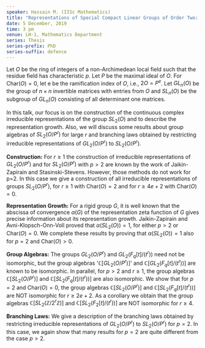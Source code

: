 ```yaml
---
speaker: Hassain M. (IISc Mathematics)
title: "Representations of Special Compact Linear Groups of Order Two: Construction, Representation Growth, Group Algebras, and Branching Laws"
date: 5 December, 2019
time: 3 pm
venue: LH-1, Mathematics Department
series: Thesis
series-prefix: PhD
series-suffix: defence
---
```


Let $O$ be the ring of integers of a non-Archimedean local field such
that the residue field has characteristic $p$. Let $P$ be the maximal
ideal of $O$. For Char$(O)=0$, let e be the ramification index of $O$,
i.e., $2O = P^e$. Let $GL_n(O)$ be the group of $n \times n$ invertible
matrices with entries from $O$ and $SL_n(O)$ be the subgroup of $GL_n(O)$
consisting of all determinant one matrices.

In this talk, our focus is on the construction of the continuous
complex irreducible representations of the group $SL_2(O)$ and to
describe the representation growth. Also, we will discuss some results
about group algebras of $SL_2(O/P^r)$ for large $r$ and branching laws
obtained by restricting irreducible representations of $GL_2(O/P^r)$
to $SL_2(O/P^r)$.

**Construction:** For $r\geq 1$ the construction of irreducible representations
of $GL_2(O/P^r)$ and for $SL_2(O/P^r)$ with $p>2$ are known by the work of
Jaikin-Zapirain and Stasinski-Stevens. However, those methods do not work
for p=2. In this case we give a construction of all  irreducible
representations of  groups $SL_2(O/P^r)$, for $r \geq 1$ with Char$(O)=2$
and  for $r \geq 4e+2$ with Char$(O)=0$.

**Representation Growth:** For a rigid group $G$, it is well known that
the abscissa of convergence $\alpha(G)$ of the representation zeta function
of $G$ gives precise information about its representation growth.
Jaikin-Zapirain and Avni-Klopsch-Onn-Voll proved that $\alpha( SL_2(O) )=1,$
for either $p > 2$ or Char$(O)=0$. We complete these results by proving that
$\alpha(SL_2(O))=1$ also for $p=2$ and Char$(O) > 0$. 

**Group Algebras:** The groups $GL_2(O/P^r)$ and $GL_2(F_q[t]/(t^{r}))$ need
not be isomorphic, but the group algebras '$\mathbb{C}[GL_2(O/P^r)]$' and
$\mathbb{C}[GL_2(F_q[t]/(t^{r}))]$ are known to be isomorphic. In parallel,
for $p >2$ and $r\geq 1,$ the group algebras $\mathbb{C}[SL_2(O/P^r)]$ and
$\mathbb{C}[SL_2(F_q[t]/(t^{r}))]$ are also isomorphic. We show that for $p=2$
and Char$(O)=0$, the group algebras $\mathbb{C}[SL_2(O/P^{r})]$ and
$\mathbb{C}[SL_2(F_q[t]/(t^{r}))]$ are NOT isomorphic for $r \geq 2e+2$. As a
corollary we obtain that the group algebras
$\mathbb{C}[SL_2(\mathbb{Z}/2^{r}\mathbb{Z})]$ and $\mathbb{C}[SL_2(F_2[t]/(t^{r}))]$
are NOT isomorphic for $r\geq4$. 

**Branching Laws:** We give a description of the branching laws obtained by
restricting irreducible representations of $GL_2(O/P^r)$ to $SL_2(O/P^r)$ for
$p=2$. In this case, we again show that many results for $p=2$ are quite different
from the case $p > 2$.

